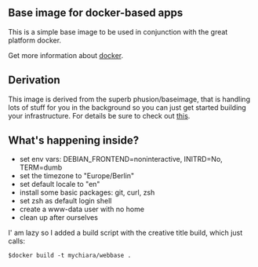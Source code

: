 ## Base image for docker-based apps

This is a simple base image to be used in conjunction with the great platform docker.

Get more information about [docker](http://docs.docker.com/).

##  Derivation

This image is derived from the superb phusion/baseimage, that is handling lots of stuff for you in the background so you can just get started building your infrastructure. For details be sure to check out [this](http://phusion.github.io/baseimage-docker/).

## What's happening inside?

* set env vars: DEBIAN_FRONTEND=noninteractive, INITRD=No, TERM=dumb
* set the timezone to "Europe/Berlin"
* set default locale to "en"
* install some basic packages: git, curl, zsh
* set zsh as default login shell
* create a www-data user with no home
* clean up after ourselves

I' am lazy so I added a build script with the creative title build, which just calls:
```shell
$docker build -t mychiara/webbase .
```
